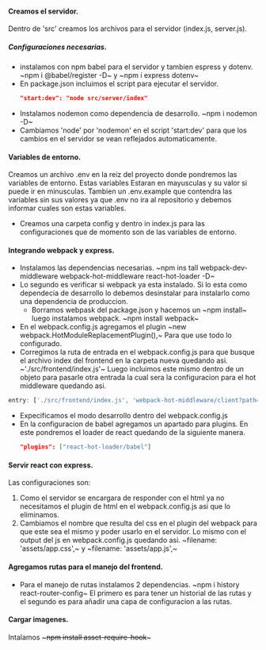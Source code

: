 #### Creamos el servidor.
Dentro de 'src' creamos los archivos para el servidor (index.js, server.js).
##### Configuraciones necesarias.
- instalamos con npm babel para el servidor y tambien espress y dotenv.
   ~npm i @babel/register -D~ y ~npm i express dotenv~
- En package.json incluimos el script para ejecutar el servidor.
   ~~~json
   "start:dev": "node src/server/index"
   ~~~
- Instalamos nodemon como dependencia de desarrollo. ~npm i nodemon -D~
- Cambiamos 'node' por 'nodemon' en el script 'start:dev' para que los cambios en el servidor se vean reflejados automaticamente.
#### Variables de entorno.
Creamos un archivo .env en la reiz del proyecto donde pondremos las variables de entorno. Estas variables Estaran en mayusculas y su valor si puede ir en minusculas. Tambien un .env.example que contendra las variables sin sus valores ya que .env no ira al repositorio y debemos informar cuales son estas variables.
- Creamos una carpeta config y dentro in index.js para las configuraciones que de momento son de las variables de entorno.
#### Integrando webpack y express.
- Instalamos las dependencias necesarias. ~npm ins
tall webpack-dev-middleware webpack-hot-middleware react-hot-loader -D~
- Lo segundo es verificar si webpack ya esta instalado. Si lo esta como dependecia de desarrollo lo debemos desinstalar para instalarlo como una dependencia de produccion.
   - Borramos webpask del package.json y hacemos un ~npm install~ luego instalamos webpack. ~npm install webpack~
- En el webpack.config.js agregamos el plugin ~new webpack.HotModuleReplacementPlugin(),~ Para que use todo lo configurado.
- Corregimos la ruta de entrada en el webpack.config.js para que busque el archivo index del frontend en la carpeta nueva quedando asi. ~'./src/frontend/index.js'~ Luego incluimos este mismo dentro de un objeto para pasarle otra entrada la cual sera la configuracion para el hot middleware quedando asi.
~~~js
entry: ['./src/frontend/index.js', 'webpack-hot-middleware/client?path=/__webpack_hmr&timeout=2000&reload=true'],
~~~
- Expecificamos el modo desarrollo dentro del webpack.config.js
- En la configuracion de babel agregamos un apartado para plugins. En este pondremos el loader de react quedando de la siguiente manera.
   ~~~json
   "plugins": ["react-hot-loader/babel"]
   ~~~
#### Servir react con express.
Las configuraciones son:
1. Como el servidor se encargara de responder con el html ya no necesitamos el plugin de html en el webpack.config.js asi que lo eliminamos.
2. Cambiamos el nombre que resulta del css en el plugin del webpack para que este sea el mismo y poder usarlo en el servidor. Lo mismo con el output del js en webpack.config.js quedando asi.
~filename: 'assets/app.css',~ y ~filename: 'assets/app.js',~
#### Agregamos rutas para el manejo del frontend.
- Para el manejo de rutas instalamos 2 dependencias. ~npm i history react-router-config~
El primero es para tener un historial de las rutas y el segundo es para añadir una capa de configuracion a las rutas.
#### Cargar imagenes.
Intalamos ~~~npm install asset-require-hook~~~